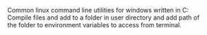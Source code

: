 Common linux command line utilities for windows written in C:<br>
Compile files and add to a folder in user directory and add path of <br> 
the folder to environment variables to access from terminal.
